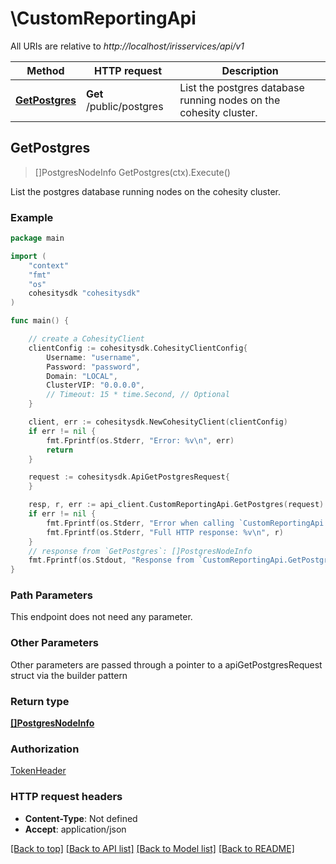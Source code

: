 # \CustomReportingApi

All URIs are relative to *http://localhost/irisservices/api/v1*

Method | HTTP request | Description
------------- | ------------- | -------------
[**GetPostgres**](CustomReportingApi.md#GetPostgres) | **Get** /public/postgres | List the postgres database running nodes on the cohesity cluster.



## GetPostgres

> []PostgresNodeInfo GetPostgres(ctx).Execute()

List the postgres database running nodes on the cohesity cluster.



### Example

```go
package main

import (
    "context"
    "fmt"
    "os"
    cohesitysdk "cohesitysdk"
)

func main() {

    // create a CohesityClient
    clientConfig := cohesitysdk.CohesityClientConfig{
        Username: "username",
        Password: "password",
        Domain: "LOCAL",
        ClusterVIP: "0.0.0.0",
        // Timeout: 15 * time.Second, // Optional 
    }

    client, err := cohesitysdk.NewCohesityClient(clientConfig)
    if err != nil {
        fmt.Fprintf(os.Stderr, "Error: %v\n", err)
        return
    }

    request := cohesitysdk.ApiGetPostgresRequest{
    }

    resp, r, err := api_client.CustomReportingApi.GetPostgres(request)
    if err != nil {
        fmt.Fprintf(os.Stderr, "Error when calling `CustomReportingApi.GetPostgres``: %v\n", err)
        fmt.Fprintf(os.Stderr, "Full HTTP response: %v\n", r)
    }
    // response from `GetPostgres`: []PostgresNodeInfo
    fmt.Fprintf(os.Stdout, "Response from `CustomReportingApi.GetPostgres`: %v\n", resp)
}
```

### Path Parameters

This endpoint does not need any parameter.

### Other Parameters

Other parameters are passed through a pointer to a apiGetPostgresRequest struct via the builder pattern


### Return type

[**[]PostgresNodeInfo**](PostgresNodeInfo.md)

### Authorization

[TokenHeader](../README.md#TokenHeader)

### HTTP request headers

- **Content-Type**: Not defined
- **Accept**: application/json

[[Back to top]](#) [[Back to API list]](../README.md#documentation-for-api-endpoints)
[[Back to Model list]](../README.md#documentation-for-models)
[[Back to README]](../README.md)

